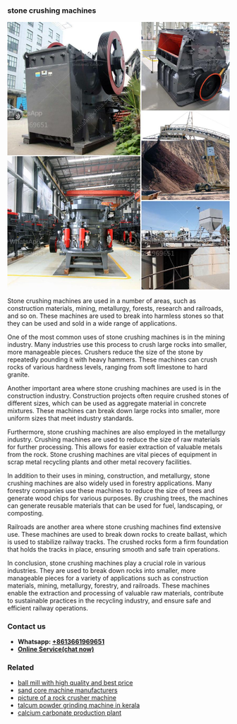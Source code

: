 <h3>stone crushing machines</h3><img src='1702950582.jpg' alt=''><p>Stone crushing machines are used in a number of areas, such as construction materials, mining, metallurgy, forests, research and railroads, and so on. These machines are used to break into harmless stones so that they can be used and sold in a wide range of applications.</p><p>One of the most common uses of stone crushing machines is in the mining industry. Many industries use this process to crush large rocks into smaller, more manageable pieces. Crushers reduce the size of the stone by repeatedly pounding it with heavy hammers. These machines can crush rocks of various hardness levels, ranging from soft limestone to hard granite.</p><p>Another important area where stone crushing machines are used is in the construction industry. Construction projects often require crushed stones of different sizes, which can be used as aggregate material in concrete mixtures. These machines can break down large rocks into smaller, more uniform sizes that meet industry standards.</p><p>Furthermore, stone crushing machines are also employed in the metallurgy industry. Crushing machines are used to reduce the size of raw materials for further processing. This allows for easier extraction of valuable metals from the rock. Stone crushing machines are vital pieces of equipment in scrap metal recycling plants and other metal recovery facilities.</p><p>In addition to their uses in mining, construction, and metallurgy, stone crushing machines are also widely used in forestry applications. Many forestry companies use these machines to reduce the size of trees and generate wood chips for various purposes. By crushing trees, the machines can generate reusable materials that can be used for fuel, landscaping, or composting.</p><p>Railroads are another area where stone crushing machines find extensive use. These machines are used to break down rocks to create ballast, which is used to stabilize railway tracks. The crushed rocks form a firm foundation that holds the tracks in place, ensuring smooth and safe train operations.</p><p>In conclusion, stone crushing machines play a crucial role in various industries. They are used to break down rocks into smaller, more manageable pieces for a variety of applications such as construction materials, mining, metallurgy, forestry, and railroads. These machines enable the extraction and processing of valuable raw materials, contribute to sustainable practices in the recycling industry, and ensure safe and efficient railway operations.</p><h3>Contact us</h3><ul><li><strong>Whatsapp:&nbsp;<a href="https://wa.me/8613661969651">+8613661969651</a></strong></li><li><a href="https://swt.shibang-china.com/?git&amp;zhl&amp;stone crushing machines"><strong>Online Service(chat now)</strong></a></li></ul><h3>Related</h3><ul><li><a href='ball mill with high quality and best price.md'>ball mill with high quality and best price</a></li><li><a href='sand core machine manufacturers.md'>sand core machine manufacturers</a></li><li><a href='picture of a rock crusher machine.md'>picture of a rock crusher machine</a></li><li><a href='talcum powder grinding machine in kerala.md'>talcum powder grinding machine in kerala</a></li><li><a href='calcium carbonate production plant.md'>calcium carbonate production plant</a></li></ul>